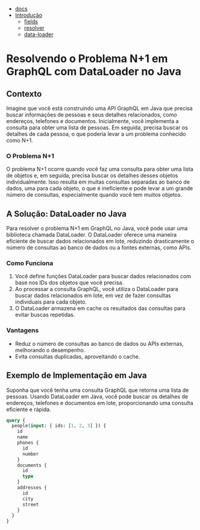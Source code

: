  
* [docs](../../README.md) 
 * [Introdução](../graphql/graphql.md)
   * [fields](../fields/fields.md)
   * [resolver](../resolver/resolver.md)
   * [data-loader](../data-loader/data-loader.md)

# Resolvendo o Problema N+1 em GraphQL com DataLoader no Java

## Contexto
Imagine que você está construindo uma API GraphQL em Java que precisa buscar informações de pessoas e seus detalhes relacionados, como endereços, telefones e documentos. Inicialmente, você implementa a consulta para obter uma lista de pessoas. Em seguida, precisa buscar os detalhes de cada pessoa, o que poderia levar a um problema conhecido como N+1.

### O Problema N+1
O problema N+1 ocorre quando você faz uma consulta para obter uma lista de objetos e, em seguida, precisa buscar os detalhes desses objetos individualmente. Isso resulta em muitas consultas separadas ao banco de dados, uma para cada objeto, o que é ineficiente e pode levar a um grande número de consultas, especialmente quando você tem muitos objetos.

## A Solução: DataLoader no Java
Para resolver o problema N+1 em GraphQL no Java, você pode usar uma biblioteca chamada DataLoader. O DataLoader oferece uma maneira eficiente de buscar dados relacionados em lote, reduzindo drasticamente o número de consultas ao banco de dados ou a fontes externas, como APIs.

### Como Funciona
1. Você define funções DataLoader para buscar dados relacionados com base nos IDs dos objetos que você precisa.
2. Ao processar a consulta GraphQL, você utiliza o DataLoader para buscar dados relacionados em lote, em vez de fazer consultas individuais para cada objeto.
3. O DataLoader armazena em cache os resultados das consultas para evitar buscas repetidas.

### Vantagens
- Reduz o número de consultas ao banco de dados ou APIs externas, melhorando o desempenho.
- Evita consultas duplicadas, aproveitando o cache.

## Exemplo de Implementação em Java
Suponha que você tenha uma consulta GraphQL que retorna uma lista de pessoas. Usando DataLoader em Java, você pode buscar os detalhes de endereços, telefones e documentos em lote, proporcionando uma consulta eficiente e rápida.

```graphql
query {
  people(input: { ids: [1, 2, 3] }) {
    id
    name
    phones {
      id
      number
    }
    documents {
      id
      type
    }
    addresses {
      id
      city
      street
    }
  }
}
